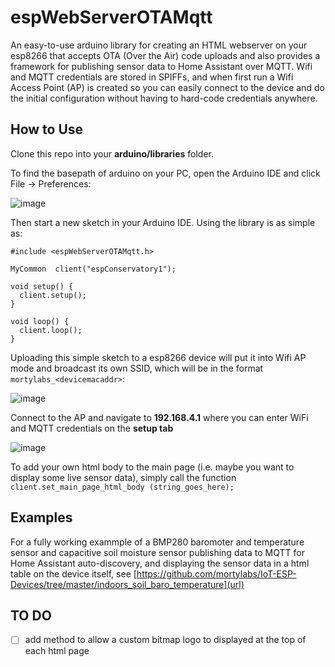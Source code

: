 # espWebServerOTAMqtt
An easy-to-use arduino library for creating an HTML webserver on your esp8266 that accepts OTA (Over the Air) code uploads and also provides a framework for publishing sensor data to Home Assistant over MQTT. Wifi and MQTT credentials are stored in SPIFFs, and when first run a Wifi Access Point (AP) is created so you can easily connect to the device and do the initial configuration without having to hard-code credentials anywhere. 


## How to Use
Clone this repo into your **arduino/libraries** folder. 

To find the basepath of arduino on your PC, open the Arduino IDE and click File -> Preferences:

![image](https://user-images.githubusercontent.com/31904545/126867515-dc61a468-0e8d-4fa3-9aa3-18384a1f8cce.png)

Then start a new sketch in your Arduino IDE.  Using the library is as simple as:
```
#include <espWebServerOTAMqtt.h>

MyCommon  client("espConservatory1");

void setup() {
  client.setup();
}

void loop() {
  client.loop();
}
```

Uploading this simple sketch to a esp8266 device will put it into Wifi AP mode and broadcast its own SSID, which will be in the format ```mortylabs_<devicemacaddr>```:

![image](https://user-images.githubusercontent.com/31904545/128343205-7b3e722e-ad16-476e-8971-19f513c11999.png)
  
Connect to the AP and navigate to **192.168.4.1** where you can enter WiFi and MQTT credentials on the **setup tab** 

![image](https://user-images.githubusercontent.com/31904545/128088647-1e573e9c-77d1-4a0b-9fd5-87567a74625b.png)

To add your own html body to the main page (i.e. maybe you want to display some live sensor data), simply call the function ``` client.set_main_page_html_body (string_goes_here); ```

## Examples

For a fully working exammple of a BMP280 baromoter and temperature sensor and capacitive soil moisture sensor publishing data to MQTT for Home Assistant auto-discovery, and displaying the sensor data in a html table on the device itself, see [https://github.com/mortylabs/IoT-ESP-Devices/tree/master/indoors_soil_baro_temperature](url)

## TO DO

- [ ] add method to allow a custom bitmap logo to displayed at the top of each html page
